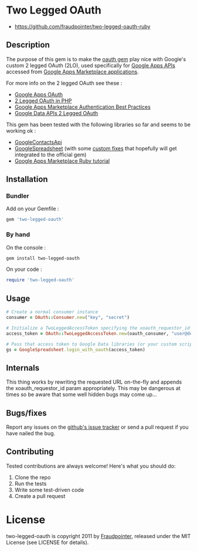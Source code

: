 # Two Legged OAuth

* https://github.com/fraudpointer/two-legged-oauth-ruby

## Description

The purpose of this gem is to make the [oauth gem](https://github.com/oauth/oauth-ruby) play nice
with Google's custom 2 legged OAuth (2LO), used specifically for [Google Apps APIs](http://code.google.com/googleapps/)
accessed from [Google Apps Marketplace applications](http://code.google.com/googleapps/marketplace/).

For more info on the 2 legged OAuth see these :

* [Google Apps OAuth](http://code.google.com/apis/accounts/docs/OAuth.html#GoogleAppsOAuth)
* [2 Legged OAuth in PHP](http://gdatatips.blogspot.com/2008/11/2-legged-oauth-in-php.html)
* [Google Apps Marketplace Authentication Best Practices](http://code.google.com/googleapps/marketplace/best_practices.html)
* [Google Data APIs 2 Legged OAuth](http://code.google.com/apis/gdata/docs/auth/oauth.html#2LeggedOAuth)

This gem has been tested with the following libraries so far and seems to be working ok :

* [GoogleContactsApi](https://github.com/aliang/google_contacts_api)
* [GoogleSpreadsheet](https://github.com/gimite/google-spreadsheet-ruby) (with some [custom fixes](https://github.com/fraudpointer/google-spreadsheet-ruby/tree/two_legged_oauth) that hopefully will get integrated to the official gem)
* [Google Apps Marketplace Ruby tutorial](http://code.google.com/googleapps/marketplace/tutorial_ruby.html)

## Installation

### Bundler

Add on your Gemfile :

```ruby
gem 'two-legged-oauth'
```

### By hand

On the console :

```bash
gem install two-legged-oauth
```

On your code :

```ruby
require 'two-legged-oauth'
```

## Usage

```ruby
# Create a normal consumer instance
consumer = OAuth::Consumer.new("key", "secret")

# Initialize a TwoLeggedAccessToken specifying the xoauth_requestor_id
access_token = OAuth::TwoLeggedAccessToken.new(oauth_consumer, "user@domain.com")

# Pass that access token to Google Data libraries (or your custom scripts)
gs = GoogleSpreadsheet.login_with_oauth(access_token)
```

## Internals

This thing works by rewriting the requested URL on-the-fly and appends the xoauth_requestor_id param appropriately.
This may be dangerous at times so be aware that some well hidden bugs may come up...

## Bugs/fixes

Report any issues on the [github's issue tracker](https://github.com/fraudpointer/two-legged-oauth-ruby/issues)
or send a pull request if you have nailed the bug.

## Contributing

Tested contributions are always welcome! Here's what you should do:

1. Clone the repo
2. Run the tests
3. Write some test-driven code
4. Create a pull request

# License

two-legged-oauth is copyright 2011 by [Fraudpointer](http://www.fraudpointer.com), 
released under the MIT License (see LICENSE for details).
